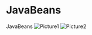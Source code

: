 # JavaBeans
JavaBeans
![Picture1](https://user-images.githubusercontent.com/38337543/82068411-25e65b00-96fc-11ea-931e-5f679b0d788d.png)
![Picture2](https://user-images.githubusercontent.com/38337543/82068415-27178800-96fc-11ea-88d8-05f9fa9cb1b3.png)
